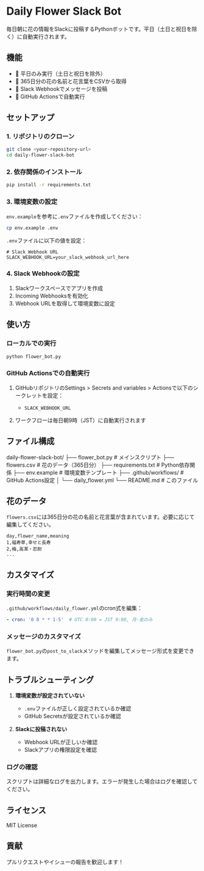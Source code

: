# Daily Flower Slack Bot

毎日朝に花の情報をSlackに投稿するPythonボットです。平日（土日と祝日を除く）に自動実行されます。

## 機能

- 📅 平日のみ実行（土日と祝日を除外）
- 🌸 365日分の花の名前と花言葉をCSVから取得
- 💬 Slack Webhookでメッセージを投稿
- 🤖 GitHub Actionsで自動実行

## セットアップ

### 1. リポジトリのクローン

```bash
git clone <your-repository-url>
cd daily-flower-slack-bot
```

### 2. 依存関係のインストール

```bash
pip install -r requirements.txt
```

### 3. 環境変数の設定

`env.example`を参考に`.env`ファイルを作成してください：

```bash
cp env.example .env
```

`.env`ファイルに以下の値を設定：

```env
# Slack Webhook URL
SLACK_WEBHOOK_URL=your_slack_webhook_url_here
```

### 4. Slack Webhookの設定

1. Slackワークスペースでアプリを作成
2. Incoming Webhooksを有効化
3. Webhook URLを取得して環境変数に設定

## 使い方

### ローカルでの実行

```bash
python flower_bot.py
```

### GitHub Actionsでの自動実行

1. GitHubリポジトリのSettings > Secrets and variables > Actionsで以下のシークレットを設定：
   - `SLACK_WEBHOOK_URL`

2. ワークフローは毎日朝9時（JST）に自動実行されます

## ファイル構成

daily-flower-slack-bot/
├── flower_bot.py          # メインスクリプト
├── flowers.csv            # 花のデータ（365日分）
├── requirements.txt       # Python依存関係
├── env.example           # 環境変数テンプレート
├── .github/workflows/    # GitHub Actions設定
│   └── daily_flower.yml
└── README.md             # このファイル

## 花のデータ

`flowers.csv`には365日分の花の名前と花言葉が含まれています。必要に応じて編集してください。

```csv
day,flower_name,meaning
1,福寿草,幸せと長寿
2,梅,高潔・忍耐
...
```

## カスタマイズ

### 実行時間の変更

`.github/workflows/daily_flower.yml`のcron式を編集：

```yaml
- cron: '0 0 * * 1-5'  # UTC 0:00 = JST 9:00, 月-金のみ
```

### メッセージのカスタマイズ

`flower_bot.py`の`post_to_slack`メソッドを編集してメッセージ形式を変更できます。

## トラブルシューティング

1. **環境変数が設定されていない**
   - `.env`ファイルが正しく設定されているか確認
   - GitHub Secretsが設定されているか確認

2. **Slackに投稿されない**
   - Webhook URLが正しいか確認
   - Slackアプリの権限設定を確認

### ログの確認

スクリプトは詳細なログを出力します。エラーが発生した場合はログを確認してください。

## ライセンス

MIT License

## 貢献

プルリクエストやイシューの報告を歓迎します！ 
